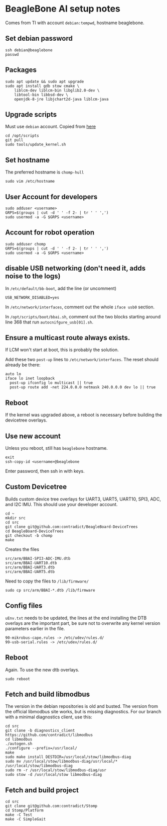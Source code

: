 # BeagleBone AI setup notes

Comes from TI with account `debian:tempwd`, hostname beaglebone.

## Set debian password

    ssh debian@beaglebone
    passwd

## Packages

    sudo apt update && sudo apt upgrade
    sudo apt install gdb stow cmake \
        liblcm-dev liblcm-bin libglib2.0-dev \
        libtool-bin libbsd-dev \
        openjdk-8-jre libjchart2d-java liblcm-java

## Upgrade scripts

Must use `debian` account. Copied from [here](https://beagleboard.org/upgrade)

    cd /opt/scripts
    git pull
    sudo tools/update_kernel.sh

## Set hostname

The preferred hostname is `chomp-hull`

    sudo vim /etc/hostname

## User Account for developers

    sudo adduser <username>
    GRPS=$(groups | cut -d ' ' -f 2- | tr ' ' ',')
    sudo usermod -a -G $GRPS <username>

## Account for robot operation

    sudo adduser chomp
    GRPS=$(groups | cut -d ' ' -f 2- | tr ' ' ',')
    sudo usermod -a -G $GRPS <username>

## disable USB networking (don't need it, adds noise to the logs)

In `/etc/default/bb-boot`, add the line (or uncomment)

    USB_NETWORK_DISABLED=yes

In `/etc/network/interfaces`, comment out the whole `iface usb0` section.

In `/opt/scripts/boot/bbai.sh`, comment out the two blocks starting around line
368 that run `autocnifgure_usb[01].sh`.

## Ensure a multicast route always exists.
If LCM won't start at boot, this is probably the solution.

Add these two `post-up` lines to `/etc/network/interfaces`. The reset should
already be there:

    auto lo
    iface lo inet loopback
      post-up ifconfig lo multicast || true
      post-up route add -net 224.0.0.0 netmask 240.0.0.0 dev lo || true


## Reboot

If the kernel was upgraded above, a reboot is necessary before building the
devicetree overlays.

## Use new account

Unless you reboot, still has `beaglebone` hostname.

    exit
    ssh-copy-id <username>@beaglebone

Enter password, then ssh in with keys.

## Custom Devicetree

Builds custom device tree overlays for UART3, UART5, UART10, SPI3, ADC, and I2C
IMU. This should use your developer account.

    cd ~
    mkdir src
    cd src
    git clone git@github.com:contradict/BeagleBoard-DeviceTrees
    cd BeagleBoard-DeviceTrees
    git checkout -b chomp
    make

Creates the files

    src/arm/BBAI-SPI3-ADC-IMU.dtb
    src/arm/BBAI-UART10.dtb
    src/arm/BBAI-UART3.dtb
    src/arm/BBAI-UART5.dtb

Need to copy the files to `/lib/firmware/`

    sudo cp src/arm/BBAI-*.dtb /lib/firmware

## Config files

`uEnv.txt` needs to be updated, the lines at the end installing the DTB overlays
are the important part, be sure not to overwrite any kernel version parameters
earlier in the file.

    90-mikrobus-cape.rules -> /etc/udev/rules.d/
    99-usb-serial.rules -> /etc/udev/rules.d/
    
## Reboot

Again. To use the new dtb overlays.

    sudo reboot

## Fetch and build libmodbus

The version in the debian repositories is old and busted. The version from the
official libmodbus site works, but is missing diagnostics. For our branch with a
minimal diagnostics client, use this:

    cd src
    git clone -b diagnostics_client https://github.com/contradict/libmodbus
    cd libmodbus
    ./autogen.sh
    ./configure --prefix=/usr/local/
    make
    sudo make install DESTDIR=/usr/local/stow/libmodbus-diag
    sudo mv /usr/local/stow/libmodbus-diag/usr/local/* /usr/local/stow/libmodbus-diag
    sudo rm -r /usr/local/stow/libmodbus-diag/usr
    sudo stow -d /usr/local/stow libmodbus-diag

## Fetch and build project

    cd src
    git clone git@github.com:contradict/Stomp
    cd Stomp/Platform
    make -C Test
    make -C SimpleGait
